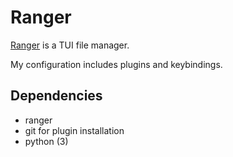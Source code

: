 # Ranger
[Ranger](https://github.com/ranger/ranger) is a TUI file manager.

My configuration includes plugins and keybindings.



## Dependencies
- ranger
- git for plugin installation
- python (3)
